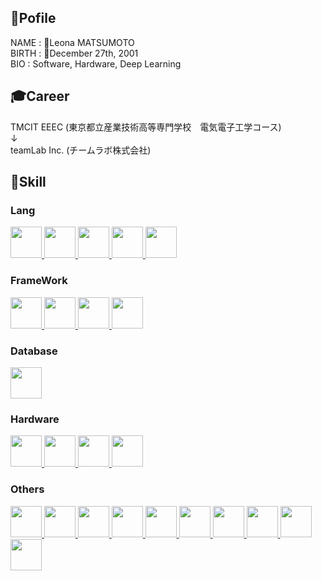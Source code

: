 ## 🦡Pofile
NAME    : 👻Leona MATSUMOTO
<br>
BIRTH   : 🎂December 27th, 2001
<br>
BIO     : Software, Hardware, Deep Learning

## 🎓Career
TMCIT EEEC (東京都立産業技術高等専門学校　電気電子工学コース)
<br>
↓
<br>
teamLab Inc. (チームラボ株式会社)

## 🧠Skill
### Lang
<a href="https://www.python.org/">
  <img src="https://user-images.githubusercontent.com/69725322/199580443-5c42fc65-4624-46e9-a0cc-2e650989307f.svg" height=50px />
</a>
<a href="https://developer.mozilla.org/ja/docs/Web/JavaScript">
  <img src="https://user-images.githubusercontent.com/69725322/199583254-7578a907-1454-4cc8-b237-fb35decb58a0.svg" height=50px />
</a>
<a href="https://en.wikipedia.org/wiki/C_(programming_language)">
  <img src="https://user-images.githubusercontent.com/69725322/199580327-3382101d-6b75-4269-bcec-f9e15fe16605.svg" height=50px/>
</a>
<a href="https://en.wikipedia.org/wiki/HTML">
  <img src="https://user-images.githubusercontent.com/69725322/199587238-f903caa4-abc8-4b95-8520-ee4e701c33cb.svg" height=50px/>
</a>
<a href="https://en.wikipedia.org/wiki/CSS">
  <img src="https://user-images.githubusercontent.com/69725322/199587357-ef2f3e0e-fda4-4807-86be-6501fe76bf3b.svg" height=50px/>
</a>

### FrameWork
<a href="https://docs.djangoproject.com/en/4.1/">
  <img src="https://user-images.githubusercontent.com/69725322/199580604-9ea6ffd1-074c-4f15-8675-fcb1ef2f80bc.svg" height=50px />
</a>
<a href="https://www.typescriptlang.org/">
  <img src="https://user-images.githubusercontent.com/69725322/199582061-6e86784a-7824-4478-871f-7196535f432e.svg" height=50px />
</a>
<a href="https://reactjs.org/">
  <img src="https://user-images.githubusercontent.com/69725322/199582657-a8a9a062-862c-4919-9bbc-f7d7336d94fd.svg" height=50px />
</a>
<a href="https://nextjs.org/">
  <img src="https://user-images.githubusercontent.com/69725322/199582892-acf4f111-159b-4694-9300-c2e27b45bd08.svg" height=50px />
</a>

### Database
<a href="https://www.mysql.com/">
  <img src="https://user-images.githubusercontent.com/69725322/199589940-c6349dd2-b0e7-408d-bfcf-6bd7d587f386.svg" height=50px />
</a>


### Hardware
<a href="https://www.nvidia.com/en-us/autonomous-machines/embedded-systems/">
  <img src="https://www.openrtm.org/openrtm/sites/default/files/6341/NV_JETSON_TX1_LOGO4.png" height=50px />
</a>
<a href="https://www.arduino.cc/">
  <img src="https://user-images.githubusercontent.com/69725322/199580770-3db21660-cab8-4874-988f-a4a662f7d317.svg" height=50px />
</a>
<a href="https://m5stack.com/">
  <img src="https://docs.m5stack.com/assets/m5logo2022.svg" height=50px />
</a> 
<a href="https://www.raspberrypi.com/">
  <img src="https://user-images.githubusercontent.com/69725322/199581713-9df15d5f-9552-4771-a442-4ec36a84dac0.svg" height=50px />
</a>

### Others
<a href="https://git-scm.com/">
  <img src="https://user-images.githubusercontent.com/69725322/199588368-4c0c3152-762d-4c21-ac69-adc18db004d5.svg" height=50px />
</a> 
<a href="https://www.figma.com/">
  <img src="https://user-images.githubusercontent.com/69725322/199581161-b9b9eab1-8793-49d9-b07b-ce4b30867781.svg" height=50px />
</a>
<a href="https://pjreddie.com/darknet/yolo/">
  <img src="https://user-images.githubusercontent.com/69725322/199578414-ff68edf6-d020-4604-9ec6-49a0edaf1a19.png" height=50px />
</a>
<a href="https://www.originalmind.co.jp/">
  <img src="https://prtimes.jp/data/corp/85839/logo/pc-39d3d42692e592cb6c40797982d20d21-e42563c40ae39d1d803ac44c6a2a26d2.png" height=50px />
</a>
<a href="https://www.autodesk.com/products/eagle/overview?term=1-YEAR&tab=subscription">
  <img src="https://www.techmediatoday.com/wp-content/uploads/2020/09/Eagle_2017_lockup_500x248.png" height=50px />
</a>
<a href="https://web.archive.org/web/20080630005635/http://www.latex-project.org/index.html">
  <img src="https://upload.wikimedia.org/wikipedia/commons/thumb/9/92/LaTeX_logo.svg/2560px-LaTeX_logo.svg.png" height=50px />
</a>
<a href="https://www.mathworks.com/products/matlab.html">
  <img src="https://upload.wikimedia.org/wikipedia/commons/thumb/2/21/Matlab_Logo.png/667px-Matlab_Logo.png" height=50px />
</a>
<a href="http://www.gnuplot.info/">
  <img src="https://sourceforge.net/p/gnuplot/patches/_discuss/thread/dd8a7c1b/630c/attachment/icon.svg" height=50px />
</a>
<a href="https://ngspice.sourceforge.io/">
  <img src="https://ngspice.sourceforge.io/images/nglogo.jpg" height=50px />
</a>
<a href="https://www.redmine.org/">
  <img src="https://upload.wikimedia.org/wikipedia/commons/thumb/3/3f/Redmine_logo.svg/2560px-Redmine_logo.svg.png" height=50px />
</a>
